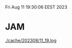 Fri Aug 11 19:30:06 EEST 2023
# JAM
<a href='./cache/202308/11_19.log'>./cache/202308/11_19.log</a>
